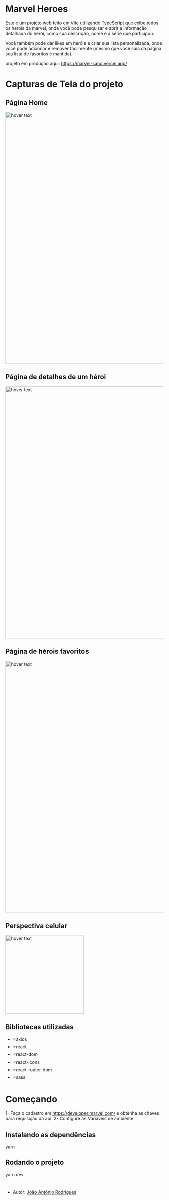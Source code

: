 # Marvel Heroes
Este é um projeto web feito em Vite utilizando TypeScript que exibe todos os heroís da marvel, onde você pode pesquisar e abrir a informação detalhada do herói, como sua descrição, nome e a série que participou.

Você também pode dar likes em heróis e criar sua lista personalizada, onde você pode adcionar e remover facilmente (mesmo que você saia da página sua lista de favoritos é mantida).

projeto em produção aqui: https://marvel-sand.vercel.app/

# Capturas de Tela do projeto
## Página Home
<img src="https://i.imgur.com/ul1F8NW.png" width="800" title="hover text">

## Página de detalhes de um héroi
<img src="https://i.imgur.com/jj4Xur9.png" width="800" title="hover text">

## Página de hérois favoritos
<img src="https://i.imgur.com/731pP2K.png" width="800" title="hover text">

## Perspectiva celular

<img src="https://i.imgur.com/rkfGXTy.png" width="250" title="hover text">

## Bibliotecas utilizadas
-    ⭐axios
-    ⭐react
-    ⭐react-dom
-    ⭐react-icons
-    ⭐react-router-dom
-    ⭐sass

# Começando 

1- Faça o cadastro em https://developer.marvel.com/ e obtenha as chaves para requisição da api.
2- Configure as Varíaveis de ambiente

## Instalando as dependências
yarn
## Rodando o projeto
yarn dev
#
- Autor:  [João Antônio Rodrigues](https://github.com/joao-dev1)
